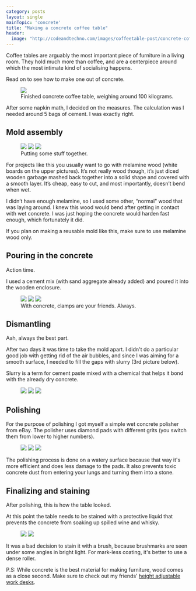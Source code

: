 ```yaml
---
category: posts
layout: single
mainTopic: 'concrete'
title: "Making a concrete coffee table"
header:
  image: "http://codeandtechno.com/images/coffeetable-post/concrete-coffee-table-final.jpg"
---
```



Coffee tables are arguably the most important piece of furniture in a living room. They hold much more than coffee, and are a centerpiece around which the most intimate kind of socialising happens.

Read on to see how to make one out of concrete.

<figure class="">
<a href="/images/coffeetable-post/concrete-coffee-table-final-2.jpg"><img src="/images/coffeetable-post/concrete-coffee-table-final-2.jpg"></a>
  <figcaption>Finished concrete coffee table, weighing around 100 kilograms.</figcaption>
</figure>

After some napkin math, I decided on the measures. The calculation was I needed around 5 bags of cement. I was exactly right.

## Mold assembly

<figure class="third">
    <a href="/images/coffeetable-post/concrete-coffee-table-saw.jpg"><img src="/images/coffeetable-post/concrete-coffee-table-saw.jpg"></a>
    <a href="/images/coffeetable-post/concrete-coffee-table-mold.jpg"><img src="/images/coffeetable-post/concrete-coffee-table-mold.jpg"></a>
    <a href="/images/coffeetable-post/concrete-coffee-table-mold-complete.jpg"><img src="/images/coffeetable-post/concrete-coffee-table-mold-complete.jpg"></a>
    <figcaption>Putting some stuff together.</figcaption>
</figure>

For projects like this you usually want to go with melamine wood (white boards on the upper pictures). It’s not really wood though, it’s just diced wooden garbage mashed back together into a solid shape and covered with a smooth layer. It’s cheap, easy to cut, and most importantly, doesn’t bend when wet.

I didn’t have enough melamine, so I used some other, “normal" wood that was laying around. I knew this wood would bend after getting in contact with wet concrete. I was just hoping the concrete would harden fast enough, which fortunately it did.

If you plan on making a reusable mold like this, make sure to use melamine wood only.

## Pouring in the concrete

Action time.

I used a cement mix (with sand aggregate already added) and poured it into the wooden enclosure.

<figure class="third">
    <a href="/images/coffeetable-post/concrete-coffee-table-mold-concrete-1.jpg"><img src="/images/coffeetable-post/concrete-coffee-table-mold-concrete-1.jpg"></a>
    <a href="/images/coffeetable-post/concrete-coffee-table-mold-concrete-2.jpg"><img src="/images/coffeetable-post/concrete-coffee-table-mold-concrete-2.jpg"></a>
    <a href="/images/coffeetable-post/concrete-coffee-table-mold-concrete-3.jpg"><img src="/images/coffeetable-post/concrete-coffee-table-mold-concrete-3.jpg"></a>
    <figcaption>With concrete, clamps are your friends. Always.</figcaption>
</figure>

## Dismantling

Aah, always the best part.

After two days it was time to take the mold apart. I didn't do a particular good job with getting rid of the air bubbles, and since I was aiming for a smooth surface, I needed to fill the gaps with slurry (3rd picture below).

Slurry is a term for cement paste mixed with a chemical that helps it bond with the already dry concrete.

<figure class="third">
    <a href="/images/coffeetable-post/concrete-coffee-table-dismantling-1.jpg"><img src="/images/coffeetable-post/concrete-coffee-table-dismantling-1.jpg"></a>
    <a href="/images/coffeetable-post/concrete-coffee-table-dismantling-2.jpg"><img src="/images/coffeetable-post/concrete-coffee-table-dismantling-2.jpg"></a>
    <a href="/images/coffeetable-post/concrete-coffee-table-dismantling-3.jpg"><img src="/images/coffeetable-post/concrete-coffee-table-dismantling-3.jpg"></a>
    <figcaption></figcaption>
</figure>


## Polishing

For the purpose of polishing I got myself a simple wet concrete polisher from eBay. The polisher uses diamond pads with different grits (you switch them from lower to higher numbers).

<figure class="third">
    <a href="/images/coffeetable-post/concrete-coffee-table-polishing-1.jpg"><img src="/images/coffeetable-post/concrete-coffee-table-polishing-1.jpg"></a>
    <a href="/images/coffeetable-post/concrete-coffee-table-polishing-2.jpg"><img src="/images/coffeetable-post/concrete-coffee-table-polishing-2.jpg"></a>
    <a href="/images/coffeetable-post/concrete-coffee-table-polishing-3.jpg"><img src="/images/coffeetable-post/concrete-coffee-table-polishing-3.jpg"></a>
    <figcaption></figcaption>
</figure>

The polishing process is done on a watery surface because that way it's more efficient and does less damage to the pads. It also prevents toxic concrete dust from entering your lungs and turning them into a stone.

## Finalizing and staining

After polishing, this is how the table looked.

At this point the table needs to be stained with a protective liquid that prevents the concrete from soaking up spilled wine and whisky.

<figure class="half">
    <a href="/images/coffeetable-post/concrete-coffee-table-pre-stain.jpg"><img src="/images/coffeetable-post/concrete-coffee-table-pre-stain.jpg"></a>
    <a href="/images/coffeetable-post/concrete-coffee-table-staining.jpg"><img src="/images/coffeetable-post/concrete-coffee-table-staining.jpg"></a>
</figure>

It was a bad decision to stain it with a brush, because brushmarks are seen under some angles in bright light. For mark-less coating, it's better to use a dense roller.

P.S: While concrete is the best material for making furniture, wood comes as a close second. Make sure to check out my friends' [height adjustable work desks](https://ergochord.com/).

